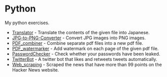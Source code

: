 # Python

My python exercises.

- [Translator](https://github.com/xu3m4u6/Python/tree/master/Translator) - Translate the contents of the given file into Japanese.
- [JPG-to-PNG-Converter](https://github.com/xu3m4u6/Python/tree/master/JPG-to-PNG-Converter) - Convert JPG images into PNG images.
- [PDF_combiner](https://github.com/xu3m4u6/Python/tree/master/PDF_combiner) - Combine separate pdf files into a new pdf file.
- [PDF_watermarker](https://github.com/xu3m4u6/Python/tree/master/PDF_watermarker) - Add watermark on each page of the given pdf file.
- [PasswordChecker](https://github.com/xu3m4u6/Python/tree/master/PasswordChecker) - Check whether your passwords have been leaked.
- [TwitterBot](https://github.com/xu3m4u6/Python/tree/master/TwitterBot) - A twitter bot that likes and retweets tweets automatically.
- [Web_scraping](https://github.com/xu3m4u6/Python/tree/master/Web_scraping) - Scraped the news that have more than 99 points on the Hacker News website.
